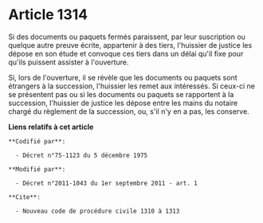 # Article 1314

Si des documents ou paquets fermés paraissent, par leur suscription ou quelque autre preuve écrite, appartenir à des tiers,
l'huissier de justice les dépose en son étude et convoque ces tiers dans un délai qu'il fixe pour qu'ils puissent assister à
l'ouverture. 

Si, lors de l'ouverture, il se révèle que les documents ou paquets sont étrangers à la succession, l'huissier les remet aux
intéressés. Si ceux-ci ne se présentent pas ou si les documents ou paquets se rapportent à la succession, l'huissier de
justice les dépose entre les mains du notaire chargé du règlement de la succession, ou, s'il n'y en a pas, les conserve.

**Liens relatifs à cet article**

	**Codifié par**:

	  - Décret n°75-1123 du 5 décembre 1975

	**Modifié par**:

	  - Décret n°2011-1043 du 1er septembre 2011 - art. 1

	**Cite**:

	  - Nouveau code de procédure civile 1310 à 1313
